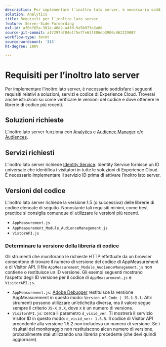 ```yaml
---
description: Per implementare l’inoltro lato server, è necessario soddisfare i seguenti requisiti relativi a soluzioni, servizi e codice di Experience Cloud. Troverai anche istruzioni su come verificare le versioni del codice e dove ottenere le librerie di codice più recenti.
solution: Analytics
title: Requisiti per l’inoltro lato server
feature: Server-Side Forwarding
exl-id: af0cf85a-381e-46d2-a4fd-9a5b073c8a8d
source-git-commit: a17297af84e1f5e7fe61f886eb3906c462229087
workflow-type: tm+mt
source-wordcount: '315'
ht-degree: 100%

---
```


# Requisiti per l’inoltro lato server

Per implementare l’inoltro lato server, è necessario soddisfare i seguenti requisiti relativi a soluzioni, servizi e codice di Experience Cloud. Troverai anche istruzioni su come verificare le versioni del codice e dove ottenere le librerie di codice più recenti.

## Soluzioni richieste

L’inoltro lato server funziona con [Analytics](https://www.adobe.com/it/data-analytics-cloud/analytics.html) e [Audience Manager](https://www.adobe.com/it/data-analytics-cloud/audience-manager.html) e/o [Audiences](https://experienceleague.adobe.com/docs/core-services/interface/audiences/audience-library.html?lang=it).

## Servizi richiesti

L’inoltro lato server richiede [Identity Service](https://experienceleague.adobe.com/docs/id-service/using/home.html?lang=it). Identity Service fornisce un ID universale che identifica i visitatori in tutte le soluzioni di Experience Cloud. È necessario implementare il servizio ID prima di attivare l’inoltro lato server.

## Versioni del codice

L’inoltro lato server richiede la versione 1.5 (o successiva) delle librerie di codice elencate di seguito. Nonostante tali requisiti minimi, come best practice si consiglia comunque di utilizzare le versioni più recenti.

* `AppMeasurement.js`
* `AppMeasurement_Module_AudienceManagement.js`
* `VistorAPI.js`

### Determinare la versione della libreria di codice

Gli strumenti che monitorano le richieste HTTP effettuate da un browser consentono di trovare il numero di versione del codice di AppMeasurement e di Visitor API. Il file `AppMeasurement_Module_AudienceManagement.js` non contiene o restituisce un ID versione. Gli esempi seguenti mostrano l’aspetto degli ID versione per il codice di `AppMeasurement.js` e `VisitorAPI.js`.

* `AppMeasurement.js`: [Adobe Debugger](https://experienceleague.adobe.com/docs/analytics/implementation/validate/debugger.html?lang=it) restituisce la versione AppMeasurement in questo modo: `Version of Code | JS-1.5.1`. Altri strumenti possono utilizzare un’etichetta diversa, ma il valore segue sempre il criterio `JS-X.X.X`, dove `X` è un numero di versione.
* `VisitorAPI.js`: cerca il parametro `d_visid_ver`. Ti mostrerà il servizio Visitor ID in questo modo: `d_visid_ver: 1.5.5`. Il codice di Visitor API precedente alla versione 1.5.2 non includeva un numero di versione. Se i risultati del monitoraggio non restituiscono alcun numero di versione, probabilmente stai utilizzando una libreria precedente (che devi quindi aggiornare).
